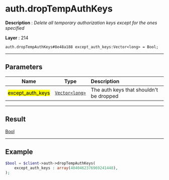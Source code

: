 # auth.dropTempAuthKeys

**Description** : *Delete all temporary authorization keys except for the ones specified*

**Layer** : 214

```tl
auth.dropTempAuthKeys#8e48a188 except_auth_keys:Vector<long> = Bool;
```

---

## Parameters

| Name | Type | Description |
| :---: | :---: | :--- |
| <mark>except_auth_keys</mark> | [`Vector<long>`](type/long) | The auth keys that shouldn't be dropped |

---

## Result

[Bool](type/Bool)

---

## Example

```php
$bool = $client->auth->dropTempAuthKeys(
	except_auth_keys : array(4040462376969241448),
);
```